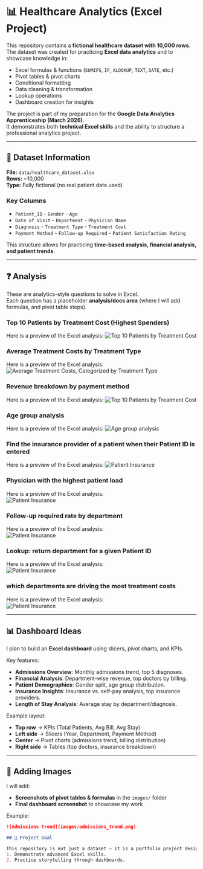 # 📊 Healthcare Analytics (Excel Project)

This repository contains a **fictional healthcare dataset with 10,000 rows**.  
The dataset was created for practicing **Excel data analytics** and to showcase knowledge in:

- Excel formulas & functions (`SUMIFS`, `IF`, `XLOOKUP`, `TEXT`, `DATE`, etc.)
- Pivot tables & pivot charts
- Conditional formatting
- Data cleaning & transformation
- Lookup operations
- Dashboard creation for insights

The project is part of my preparation for the **Google Data Analytics Apprenticeship (March 2026)**.  
It demonstrates both **technical Excel skills** and the ability to structure a professional analytics project.

---

## 📂 Dataset Information

**File:** `data/healthcare_dataset.xlsx`  
**Rows:** ~10,000  
**Type:** Fully fictional (no real patient data used)  

### Key Columns
- `Patient_ID`      - `Gender`             - `Age`
- `Date of Visit`   - `Department`         - `Physician Name`   
- `Diagnosis`       - `Treatment Type`     - `Treatment Cost` 
- `Payment Method`  - `Follow-up Required` - `Patient Satisfaction Rating`

This structure allows for practicing **time-based analysis, financial analysis, and patient trends**.

---

## ❓ Analysis

These are analytics-style questions to solve in Excel.  
Each question has a placeholder **analysis/docs area** (where I will add formulas, and pivot table steps).  

### Top 10 Patients by Treatment Cost (Highest Spenders)

Here is a preview of the Excel analysis:
![Top 10 Patients by Treatment Cost](docs/screenshots/top10_cost_spenders.png)


### Average Treatment Costs by Treatment Type

Here is a preview of the Excel analysis:
![Average Treatment Costs, Categorized by Treatment Type](docs/screenshots/Avg_treat_cost.png)

### Revenue breakdown by payment method

Here is a preview of the Excel analysis:
![Top 10 Patients by Treatment Cost](docs/screenshots/Sum_Treat_Cos_Pay_Met.png)

### Age group analysis

Here is a preview of the Excel analysis: 
![Age group analysis](docs/screenshots/Age_group_analysis.png)

### Find the insurance provider of a patient when their Patient ID is entered 

Here is a preview of the Excel analysis: 
![Patient Insurance](docs/screenshots/patient_insurance.png)

### Physician with the highest patient load 
  
Here is a preview of the Excel analysis:   
![Patient Insurance](docs/screenshots/largest_num_of_visits.png)

### Follow-up required rate by department

Here is a preview of the Excel analysis:   
![Patient Insurance](docs/screenshots/FollowUp.png)

### Lookup: return department for a given Patient ID

Here is a preview of the Excel analysis:   
![Patient Insurance](docs/screenshots/return_patient’s_dept_id.png)

### which departments are driving the most treatment costs

Here is a preview of the Excel analysis:   
![Patient Insurance](docs/screenshots/return_patient’s_dept_id.png)

---

## 📊 Dashboard Ideas

I plan to build an **Excel dashboard** using slicers, pivot charts, and KPIs.  

Key features:
- **Admissions Overview**: Monthly admissions trend, top 5 diagnoses.  
- **Financial Analysis**: Department-wise revenue, top doctors by billing.  
- **Patient Demographics**: Gender split, age group distribution.  
- **Insurance Insights**: Insurance vs. self-pay analysis, top insurance providers.  
- **Length of Stay Analysis**: Average stay by department/diagnosis.  

Example layout:
- **Top row** → KPIs (Total Patients, Avg Bill, Avg Stay)  
- **Left side** → Slicers (Year, Department, Payment Method)  
- **Center** → Pivot charts (admissions trend, billing distribution)  
- **Right side** → Tables (top doctors, insurance breakdown)  

---

## 📸 Adding Images

I will add:
- **Screenshots of pivot tables & formulas** in the `images/` folder  
- **Final dashboard screenshot** to showcase my work  

Example:
```markdown
![Admissions Trend](images/admissions_trend.png)

## 🚀 Project Goal

This repository is not just a dataset — it is a portfolio project designed to:
1. Demonstrate advanced Excel skills.
2. Practice storytelling through dashboards.
